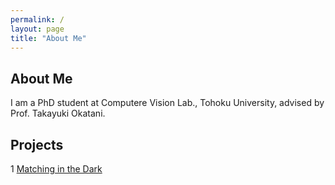 ```yaml
---
permalink: /
layout: page
title: "About Me"
---
```


## About Me

I am a PhD student at Computere Vision Lab., Tohoku University, advised by Prof. Takayuki Okatani.

## Projects
1 [Matching in the Dark](projects/mid)
